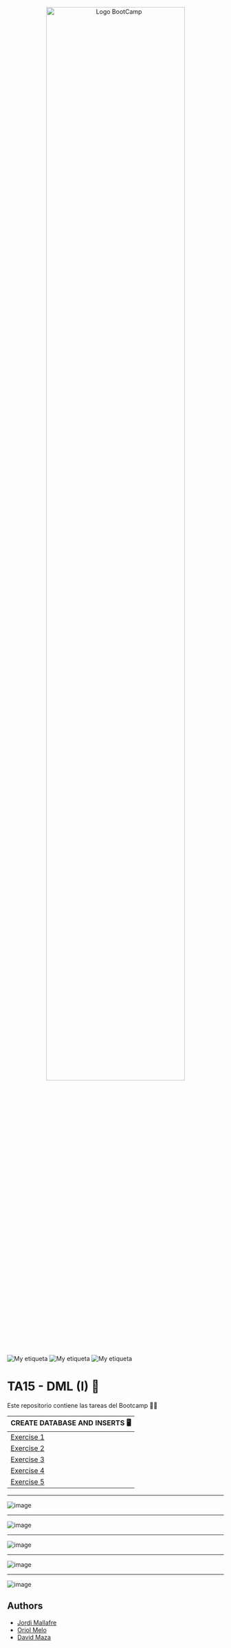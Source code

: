<div align="center"><img width="80%"  src="https://talento.edempleo.com/wp-content/uploads/2021/05/Fundacion_esplai.png"  alt="Logo BootCamp" /></div>



![My etiqueta](https://img.shields.io/badge/Jordi%20Mallafre-%20jordimall-orange)  ![My etiqueta](https://img.shields.io/badge/Oriol%20Melo-%20OriolMelo-yellow) ![My etiqueta](https://img.shields.io/badge/David%20Maza-DiveCode-blue)



# TA15 - DML (I) 📇
Este repositorio contiene las tareas del Bootcamp 👨‍💻

| CREATE DATABASE AND INSERTS  🖥️ 
| ------------- 
| [Exercise 1](https://github.com/TECHMA-Bootcamp-FullStack-Java-Angular/dmb-tsys-java-2010-ta15/blob/main/ta15_01.sql)  
| [Exercise 2](https://github.com/TECHMA-Bootcamp-FullStack-Java-Angular/dmb-tsys-java-2010-ta15/blob/main/ta15_02.sql)  
| [Exercise 3](https://github.com/TECHMA-Bootcamp-FullStack-Java-Angular/dmb-tsys-java-2010-ta15/blob/main/ta15_03.sql)
| [Exercise 4](https://github.com/TECHMA-Bootcamp-FullStack-Java-Angular/dmb-tsys-java-2010-ta15/blob/main/ta15_04.sql)     
| [Exercise 5](https://github.com/TECHMA-Bootcamp-FullStack-Java-Angular/dmb-tsys-java-2010-ta15/blob/main/ta15_05.sql)  


***
![image](https://github.com/TECHMA-Bootcamp-FullStack-Java-Angular/dmb-tsys-java-2010-ta15/blob/main/docs/imge1.png?raw=true)
***
![image](https://github.com/TECHMA-Bootcamp-FullStack-Java-Angular/dmb-tsys-java-2010-ta15/blob/main/docs/imge2.png?raw=true)
***
![image](https://github.com/TECHMA-Bootcamp-FullStack-Java-Angular/dmb-tsys-java-2010-ta15/blob/main/docs/imge3.png?raw=true)
***
![image](https://github.com/TECHMA-Bootcamp-FullStack-Java-Angular/dmb-tsys-java-2010-ta15/blob/main/docs/imge4.png?raw=true)
***
![image](https://github.com/TECHMA-Bootcamp-FullStack-Java-Angular/dmb-tsys-java-2010-ta15/blob/main/docs/imge5.png?raw=true)




## Authors 

- [Jordi Mallafre](https://github.com/jordimall) 
- [Oriol Melo](https://github.com/OriolMelo)
- [David Maza](https://github.com/d-maza)
